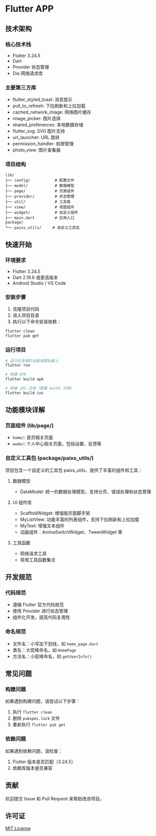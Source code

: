 # Flutter APP

## 技术架构

### 核心技术栈
- Flutter 3.24.5
- Dart
- Provider 状态管理
- Dio 网络请求库

### 主要第三方库
- flutter_styled_toast: 消息提示
- pull_to_refresh: 下拉刷新和上拉加载
- cached_network_image: 网络图片缓存
- image_picker: 图片选择
- shared_preferences: 本地数据存储
- flutter_svg: SVG 图片支持
- url_launcher: URL 跳转
- permission_handler: 权限管理
- photo_view: 图片查看器

### 项目结构
```
lib/
├── config/           # 配置文件
├── model/            # 数据模型
├── page/             # 页面组件
├── provider/         # 状态管理
├── util/             # 工具类
├── view/             # 视图组件
├── widget/           # 自定义组件
├── main.dart         # 应用入口
package/
└── paixs_utils/     # 自定义工具包
```

## 快速开始

### 环境要求
- Flutter 3.24.5
- Dart 2.19.6 或更高版本
- Android Studio / VS Code

### 安装步骤
1. 克隆项目代码
2. 进入项目目录
3. 执行以下命令安装依赖：

```bash
flutter clean
flutter pub get
```

### 运行项目
```bash
# 运行在连接的设备或模拟器上
flutter run

# 构建 APK
flutter build apk

# 构建 iOS 应用（需要 macOS 环境）
flutter build ios
```

## 功能模块详解

### 页面组件 (lib/page/)
- `home/`: 首页相关页面
- `wode/`: 个人中心相关页面，包括设置、反馈等

### 自定义工具包 (package/paixs_utils/)
项目包含一个自定义的工具包 paixs_utils，提供了丰富的组件和工具：

1. 数据模型
   - DataModel: 统一的数据处理模型，支持分页、错误处理和状态管理

2. UI 组件库
   - ScaffoldWidget: 增强版页面脚手架
   - MyListView: 功能丰富的列表组件，支持下拉刷新和上拉加载
   - MyText: 增强文本组件
   - 动画组件：AnimaSwitchWidget、TweenWidget 等

3. 工具函数
   - 网络请求工具
   - 常用工具函数集合

## 开发规范

### 代码规范
- 遵循 Flutter 官方代码规范
- 使用 Provider 进行状态管理
- 组件化开发，提高代码复用性

### 命名规范
- 文件名：小写加下划线，如 `home_page.dart`
- 类名：大驼峰命名，如 `HomePage`
- 方法名：小驼峰命名，如 `getUserInfo()`

## 常见问题

### 构建问题
如果遇到构建问题，请尝试以下步骤：
1. 执行 `flutter clean`
2. 删除 `pubspec.lock` 文件
3. 重新执行 `flutter pub get`

### 依赖问题
如果遇到依赖问题，请检查：
1. Flutter 版本是否匹配（3.24.5）
2. 依赖库版本是否兼容

## 贡献

欢迎提交 Issue 和 Pull Request 来帮助改进项目。

## 许可证

[MIT License](LICENSE)